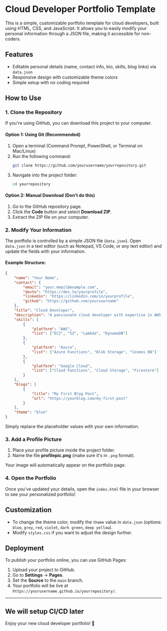 # Cloud Developer Portfolio Template

This is a simple, customizable portfolio template for cloud developers, built using HTML, CSS, and JavaScript. It allows you to easily modify your personal information through a JSON file, making it accessible for non-coders.

## Features
- Editable personal details (name, contact info, bio, skills, blog links) via `data.json`
- Responsive design with customizable theme colors
- Simple setup with no coding required

## How to Use

### 1. Clone the Repository
If you're using GitHub, you can download this project to your computer.

#### Option 1: Using Git (Recommended)
1. Open a terminal (Command Prompt, PowerShell, or Terminal on Mac/Linux)
2. Run the following command:
   ```sh
   git clone https://github.com/yourusername/yourrepository.git
   ```
3. Navigate into the project folder:
   ```sh
   cd yourrepository
   ```

#### Option 2: Manual Download (Don't do this)
1. Go to the GitHub repository page.
2. Click the **Code** button and select **Download ZIP**.
3. Extract the ZIP file on your computer.

### 2. Modify Your Information

The portfolio is controlled by a simple JSON file (`data.json`). Open `data.json` in a text editor (such as Notepad, VS Code, or any text editor) and update the fields with your information.

#### Example Structure:
```json
{
    "name": "Your Name",
    "contact": {
        "email": "your.email@example.com",
        "devto": "https://dev.to/yourprofile",
        "linkedin": "https://linkedin.com/in/yourprofile",
        "github": "https://github.com/yourusername"
    },
    "title": "Cloud Developer",
    "description": "A passionate cloud developer with expertise in AWS, Azure, and Google Cloud.",
    "skills": [
        {
            "platform": "AWS",
            "list": ["EC2", "S3", "Lambda", "DynamoDB"]
        },
        {
            "platform": "Azure",
            "list": ["Azure Functions", "Blob Storage", "Cosmos DB"]
        },
        {
            "platform": "Google Cloud",
            "list": ["Cloud Functions", "Cloud Storage", "Firestore"]
        }
    ],
    "blogs": [
        {
            "title": "My First Blog Post",
            "url": "https://yourblog.com/my-first-post"
        }
    ],
    "theme": "blue"
}
```

Simply replace the placeholder values with your own information.

### 3. Add a Profile Picture
1. Place your profile picture inside the project folder.
2. Name the file **profilepic.png** (make sure it's in `.png` format).

Your image will automatically appear on the portfolio page.

### 4. Open the Portfolio
Once you've updated your details, open the `index.html` file in your browser to see your personalized portfolio!

## Customization
- To change the theme color, modify the `theme` value in `data.json` (options: `blue`, `grey`, `red`, `violet`, `dark green`, `deep yellow`).
- Modify `styles.css` if you want to adjust the design further.

## Deployment
To publish your portfolio online, you can use GitHub Pages:
1. Upload your project to GitHub.
2. Go to **Settings** → **Pages**.
3. Set the **Source** to the `main` branch.
4. Your portfolio will be live at `https://yourusername.github.io/yourrepository/`.

---

## We will setup CI/CD later

Enjoy your new cloud developer portfolio! 🚀

